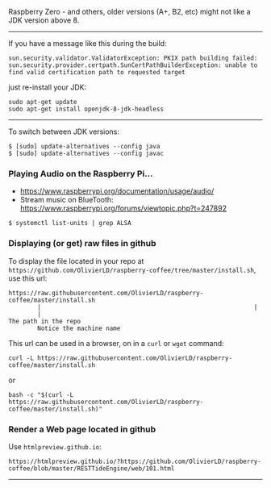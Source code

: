 Raspberry Zero - and others, older versions (A+, B2, etc) might not like a JDK
version above 8.

---

If you have a message like this during the build:
```
sun.security.validator.ValidatorException: PKIX path building failed: sun.security.provider.certpath.SunCertPathBuilderException: unable to find valid certification path to requested target
```
just re-install your JDK:
```
sudo apt-get update 
sudo apt-get install openjdk-8-jdk-headless
```

---

To switch between JDK versions:
```
$ [sudo] update-alternatives --config java
$ [sudo] update-alternatives --config javac
```

### Playing Audio on the Raspberry Pi...
- <https://www.raspberrypi.org/documentation/usage/audio/>
- Stream music on BlueTooth: <https://www.raspberrypi.org/forums/viewtopic.php?t=247892>
```
$ systemctl list-units | grep ALSA
```

### Displaying (or get) raw files in github
To display the file located in your repo at
`https://github.com/OlivierLD/raspberry-coffee/tree/master/install.sh`, use this url:
```
https://raw.githubusercontent.com/OlivierLD/raspberry-coffee/master/install.sh
        |                                                           |
        |                                                           The path in the repo
        Notice the machine name
```
This url can be used in a browser, on in a `curl` or `wget` command:
```
curl -L https://raw.githubusercontent.com/OlivierLD/raspberry-coffee/master/install.sh
```
or 
```
bash -c "$(curl -L https://raw.githubusercontent.com/OlivierLD/raspberry-coffee/master/install.sh)"
```

### Render a Web page located in github
Use `htmlpreview.github.io`:

```
https://htmlpreview.github.io/?https://github.com/OlivierLD/raspberry-coffee/blob/master/RESTTideEngine/web/101.html
```

---
